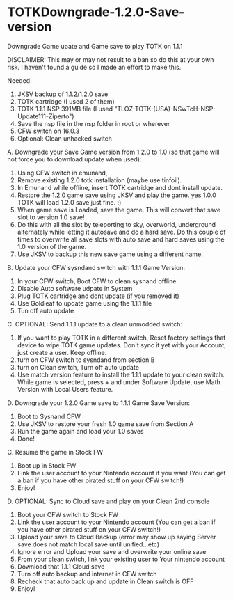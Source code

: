 # TOTKDowngrade-1.2.0-Save-version
Downgrade Game upate and Game save to play TOTK on 1.1.1

DISCLAIMER: This may or may not result to a ban so do this at your own risk. I haven't found a guide so I made an effort to make this. 

Needed:
1. JKSV backup of 1.1.2/1.2.0 save
2. TOTK cartridge (I used 2 of them)
3. TOTK 1.1.1 NSP 391MB file (I used "TLOZ-TOTK-(USA)-NSwTcH-NSP-Update111-Ziperto")
4. Save the nsp file in the nsp folder in root or wherever
5. CFW switch on 16.0.3
6. Optional: Clean unhacked switch

  A. Downgrade your Save Game version from 1.2.0 to 1.0 (so that game will not force you to download update when used):
1. Using CFW switch in emunand, 
2. Remove existing 1.2.0 totk installation (maybe use tinfoil).
3. In Emunand while offline, insert TOTK cartridge and dont install update.
4. Restore the 1.2.0 game save using JKSV and play the game. yes 1.0.0 TOTK will load 1.2.0 save just fine. :)
5. When game save is Loaded, save the game. This will convert that save slot to version 1.0 save!
6. Do this with all the slot by teleporting to sky, overworld, underground alternately while letting it autosave and do a hard save. Do this couple of times to overwrite all save slots with auto save and hard saves using the 1.0 version of the game.
7. Use JKSV to backup this new save game using a different name. 

  B. Update your CFW sysndand switch with 1.1.1 Game Version:
1. In your CFW switch, Boot CFW to clean sysnand offline
2. Disable Auto software udpate in System
3. Plug TOTK cartridge and dont update (if you removed it)
4. Use Goldleaf to update game using the 1.1.1 file
5. Tun off auto update
   
  C. OPTIONAL: Send 1.1.1 update to a clean unmodded switch:
1. If you want to play TOTK in a different switch, Reset factory settings that device to wipe TOTK game updates. Don't sync it yet with your Account, just create a user. Keep offline.
2. turn on CFW switch to sysndand from section B
3. turn on Clean switch, Turn off auto update
4. Use match version feature to install the 1.1.1 update to your clean switch. While game is selected, press + and under Software Update, use Math Version with Local Users feature.

  D. Downgrade your 1.2.0 Game save to 1.1.1 Game Save Version:
1. Boot to Sysnand CFW
2. Use JKSV to restore your fresh 1.0 game save from Section A
3. Run the game again and load your 1.0 saves
6. Done!

  C. Resume the game in Stock FW
1. Boot up in Stock FW
2. Link the user account to your Nintendo account if you want (You can get a ban if you have other pirated stuff on your CFW switch!)
3. Enjoy!

D. OPTIONAL: Sync to Cloud save and play on your Clean 2nd console
1. Boot your CFW switch to Stock FW
2. Link the user account to your Nintendo account (You can get a ban if you have other pirated stuff on your CFW switch!)
3. Upload your save to Cloud Backup (error may show up saying Server save does not match local save until unified...etc)
4. Ignore error and Upload your save and overwrite your online save
5. From your clean switch, link your existing user to Your nintendo account
6. Download that 1.1.1 Cloud save
7. Turn off auto backup and internet in CFW switch
8. Recheck that auto back up and update in Clean switch is OFF
9. Enjoy!
